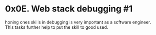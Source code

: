# 0x0E. Web stack debugging #1
honing ones skills in debugging is very important as a 
software engineer. This tasks further help to put the 
skill to good used.
